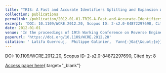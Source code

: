 ```yaml
---
title: "TRIS: A Fast and Accurate Identifiers Splitting and Expansion Algorithm"
collection: publications
permalink: /publication/2012-01-01-TRIS-A-Fast-and-Accurate-Identifiers-Splitting-and-Expansion-Algorithm
excerpt: 'DOI: 10.1109/WCRE.2012.20, Scopus ID: 2-s2.0-84872297690, Cited by: 8'
date: 2012-01-01
venue: 'In the proceedings of 19th Working Conference on Reverse Engineering, WCRE 2012, Kingston, ON, Canada, October 15-18, 2012'
paperurl: 'https://doi.org/10.1109/WCRE.2012.20'
citation: ' Latifa Guerrouj,  Philippe Galinier,  Yann{-}Ga{\&quot;{e}}l Gu{\&apos;{e}}h{\&apos;{e}}neuc,  Giuliano Antoniol,  Massimiliano Di, &quot;TRIS: A Fast and Accurate Identifiers Splitting and Expansion Algorithm.&quot; In the proceedings of 19th Working Conference on Reverse Engineering, WCRE 2012, Kingston, ON, Canada, October 15-18, 2012, 2012.'
---
```

DOI: 10.1109/WCRE.2012.20, Scopus ID: 2-s2.0-84872297690, Cited by: 8

[Access paper here](https://doi.org/10.1109/WCRE.2012.20){:target="_blank"}
